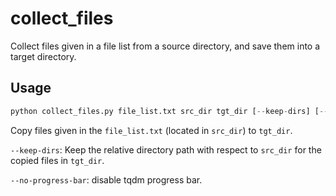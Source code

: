 # collect_files
Collect files given in a file list from a source directory, and save them into a target directory.

## Usage

```python
python collect_files.py file_list.txt src_dir tgt_dir [--keep-dirs] [--no-progress-bar]
```

Copy files given in the `file_list.txt` (located in `src_dir`) to `tgt_dir`.

`--keep-dirs`: Keep the relative directory path with respect to `src_dir` for the copied files in `tgt_dir`.

`--no-progress-bar`: disable tqdm progress bar. 